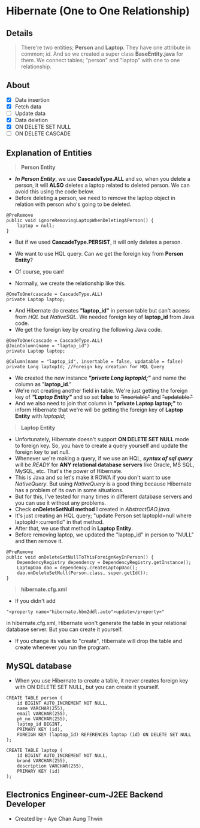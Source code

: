 # Hibernate (One to One Relationship)
## Details
> There're two entities; **Person** and **Laptop**.
> They have one attribute in common; _id_. And so we created a super class **BaseEntity.java** for them.
> We connect tables; "person" and "laptop" with one to one relationship.

## About
- [X] Data insertion
- [X] Fetch data
- [ ] Update data
- [X] Data deletion
- [X] ON DELETE SET NULL
- [ ] ON DELETE CASCADE

## Explanation of Entities
> __Person Entity__
-  ***In Person Entity***, we use **CascadeType.ALL** and so, when you delete a person, it will **ALSO** deletes a laptop related to deleted person. We can avoid this using the code below.
-  Before deleting a person, we need to remove the laptop object in relation with person who's going to be deleted.
```
@PreRemove
public void ignoreRemovingLaptopWhenDeletingAPerson() {
	laptop = null;
}
```
-  But if we used **CascadeType.PERSIST**, it will only deletes a person. 

-  We want to use HQL query. Can we get the foreign key from **Person Entity**?
- Of course, you can!
-  Normally, we create the relationship like this.
```
@OneToOne(cascade = CascadeType.ALL)
private Laptop laptop;
```
-  And Hibernate do creates **"laptop_id"** in person table but can't access from _HQL_ but _NativeSQL_. We needed foreign key of **laptop_id** from Java code.
-  We get the foreign key by creating the following Java code.
```
@OneToOne(cascade = CascadeType.ALL)
@JoinColumn(name = "laptop_id")
private Laptop laptop;

@Column(name = "laptop_id", insertable = false, updatable = false)
private Long laptopId; //Foreign key creation for HQL Query
```
-  We created the new instance ***"private Long laptopId;"*** and name the column as "**laptop_id**."
-  We're not creating another field in table. We're just getting the foreign key of ***"Laptop Entity"*** and so set **false** to ~~"insertable"~~ and ~~"updatable."~~
-  And we also need to join that column in **"private Laptop laptop;"** to inform Hibernate that we're will be getting the foreign key of **Laptop Entity** with _laptopId_;

> __Laptop Entity__
-  Unfortunately, Hibernate doesn't support **ON DELETE SET NULL** mode to foreign key. So, you have to create a query yourself and update the foreign key to set null.
-  Whenever we're making a query, if we use an HQL, ***syntax of sql query*** will be _READY_ for **ANY relational database servers** like Oracle, MS SQL, MySQL, etc. That's the power of Hibernate.
-  This is Java and so let's make it ROWA if you don't want to use _NativeQuery_. But using _NativeQuery_ is a good thing because Hibernate has a problem of its own in some situations.
-  But for this, I've tested for many times in different database servers and you can use it without any problems.
-  Check **onDeleteSetNull method** I created in _AbstractDAO.java_.
-  It's just creating an HQL query; "update Person set laptopId=null where laptopId=:currentId" in that method.
-  After that, we use that method in **Laptop Entity**.
-  Before removing laptop, we updated the "laptop_id" in person to "NULL" and then remove it.
```
@PreRemove
public void onDeleteSetNullToThisForeignKeyInPerson() {
	DependencyRegistry dependency = DependencyRegistry.getInstance();
	LaptopDao dao = dependency.createLaptopDao();
	dao.onDeleteSetNull(Person.class, super.getId());
}
```

> __hibernate.cfg.xml__
-  If you didn't add
```
"<property name="hibernate.hbm2ddl.auto">update</property>"
```
in hibernate.cfg.xml, Hibernate won't generate the table in your relational database server. But you can create it yourself.
-  If you change its value to "create", Hibernate will drop the table and create whenever you run the program.

## MySQL database ##
-  When you use Hibernate to create a table, it never creates foreign key with ON DELETE SET NULL, but you can create it yourself.
```
CREATE TABLE person (
	id BIGINT AUTO_INCREMENT NOT NULL,
	name VARCHAR(255),
	email VARCHAR(255),
	ph_no VARCHAR(255),
	laptop_id BIGINT,
	PRIMARY KEY (id),
	FOREIGN KEY (laptop_id) REFERENCES laptop (id) ON DELETE SET NULL
);

CREATE TABLE laptop (
	id BIGINT AUTO_INCREMENT NOT NULL,
	brand VARCHAR(255),
	description VARCHAR(255),
	PRIMARY KEY (id)
);
```

## Electronics Engineer-cum-J2EE Backend Developer ##
-  Created by - Aye Chan Aung Thwin

